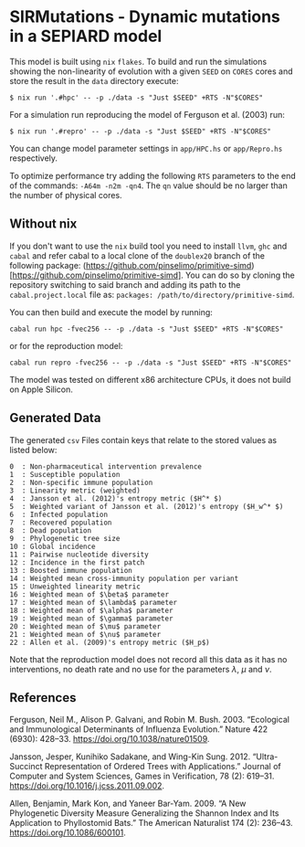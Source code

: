 # SIRMutations - Dynamic mutations in a SEPIARD model

This model is built using ``nix`` ``flakes``. To build and run the simulations showing the non-linearity of evolution with a given ``SEED`` on ``CORES`` cores and store the result in the ``data`` directory execute:

~~~
$ nix run '.#hpc' -- -p ./data -s "Just $SEED" +RTS -N"$CORES"
~~~

For a simulation run reproducing the model of Ferguson et al. (2003) run:

~~~
$ nix run '.#repro' -- -p ./data -s "Just $SEED" +RTS -N"$CORES"
~~~

You can change model parameter settings in ``app/HPC.hs`` or ``app/Repro.hs`` respectively.

To optimize performance try adding the following ``RTS`` parameters to the end of the commands: ``-A64m -n2m -qn4``. The ``qn`` value should be no larger than the number of physical cores.

## Without nix

If you don't want to use the ``nix`` build tool you need to install ``llvm``, ``ghc`` and ``cabal`` and refer cabal to a local clone of the ``doublex20`` branch of the following package: (https://github.com/pinselimo/primitive-simd)[https://github.com/pinselimo/primitive-simd]. You can do so by cloning the repository switching to said branch and adding its path to the ``cabal.project.local`` file as: ``packages: /path/to/directory/primitive-simd``.

You can then build and execute the model by running:

~~~
cabal run hpc -fvec256 -- -p ./data -s "Just $SEED" +RTS -N"$CORES"
~~~

or for the reproduction model:

~~~
cabal run repro -fvec256 -- -p ./data -s "Just $SEED" +RTS -N"$CORES"
~~~

The model was tested on different x86 architecture CPUs, it does not build on Apple Silicon.

## Generated Data

The generated ``csv`` Files contain keys that relate to the stored values as listed below:


    0  : Non-pharmaceutical intervention prevalence
    1  : Susceptible population
    2  : Non-specific immune population
    3  : Linearity metric (weighted)
    4  : Jansson et al. (2012)'s entropy metric ($H^* $)
    5  : Weighted variant of Jansson et al. (2012)'s entropy ($H_w^* $)
    6  : Infected population
    7  : Recovered population
    8  : Dead population
    9  : Phylogenetic tree size
    10 : Global incidence
    11 : Pairwise nucleotide diversity
    12 : Incidence in the first patch
    13 : Boosted immune population
    14 : Weighted mean cross-immunity population per variant
    15 : Unweighted linearity metric
    16 : Weighted mean of $\beta$ parameter
    17 : Weighted mean of $\lambda$ parameter
    18 : Weighted mean of $\alpha$ parameter
    19 : Weighted mean of $\gamma$ parameter
    20 : Weighted mean of $\mu$ parameter
    21 : Weighted mean of $\nu$ parameter
    22 : Allen et al. (2009)'s entropy metric ($H_p$)


Note that the reproduction model does not record all this data as it has no interventions, no death rate and no use for the parameters $\lambda$, $\mu$ and $\nu$.


## References

Ferguson, Neil M., Alison P. Galvani, and Robin M. Bush. 2003. “Ecological and Immunological Determinants of Influenza Evolution.” Nature 422 (6930): 428–33. https://doi.org/10.1038/nature01509.

Jansson, Jesper, Kunihiko Sadakane, and Wing-Kin Sung. 2012. “Ultra-Succinct Representation of Ordered Trees with Applications.” Journal of Computer and System Sciences, Games in Verification, 78 (2): 619–31. https://doi.org/10.1016/j.jcss.2011.09.002.

Allen, Benjamin, Mark Kon, and Yaneer Bar‐Yam. 2009. “A New Phylogenetic Diversity Measure Generalizing the Shannon Index and Its Application to Phyllostomid Bats.” The American Naturalist 174 (2): 236–43. https://doi.org/10.1086/600101.

